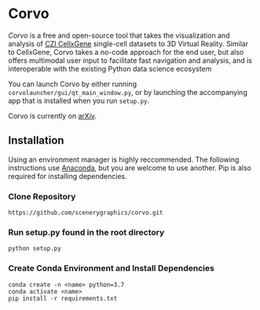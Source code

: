 # Corvo
_Corvo_ is a free and open-source tool that takes the visualization and analysis of [CZI CellxGene](https://cellxgene.cziscience.com/) single-cell datasets to 3D Virtual Reality. Similar to CellxGene, Corvo takes a no-code approach for the end user, but also offers multimodal user input to facilitate fast navigation and analysis, and is interoperable with the existing Python data science ecosystem

You can launch Corvo by either running ```corvolauncher/gui/qt_main_window.py```, or by launching the accompanying app that is installed when you run ```setup.py```. 

Corvo is currently on [arXiv](https://arxiv.org/abs/2212.00519).

## Installation
Using an environment manager is highly reccommended. The following instructions use [Anaconda](https://www.anaconda.com/), but you are welcome to use another. Pip is also required for installing dependencies.
### Clone Repository
```
https://github.com/scenerygraphics/corvo.git
```
### Run setup.py found in the root directory
```
python setup.py
```
### Create Conda Environment and Install Dependencies
```
conda create -n <name> python=3.7
conda activate <name>
pip install -r requirements.txt
```

